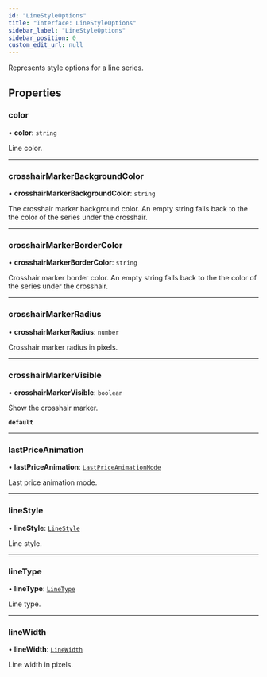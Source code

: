 ```yaml
---
id: "LineStyleOptions"
title: "Interface: LineStyleOptions"
sidebar_label: "LineStyleOptions"
sidebar_position: 0
custom_edit_url: null
---
```


Represents style options for a line series.

## Properties

### color

• **color**: `string`

Line color.

___

### crosshairMarkerBackgroundColor

• **crosshairMarkerBackgroundColor**: `string`

The crosshair marker background color. An empty string falls back to the the color of the series under the crosshair.

___

### crosshairMarkerBorderColor

• **crosshairMarkerBorderColor**: `string`

Crosshair marker border color. An empty string falls back to the the color of the series under the crosshair.

___

### crosshairMarkerRadius

• **crosshairMarkerRadius**: `number`

Crosshair marker radius in pixels.

___

### crosshairMarkerVisible

• **crosshairMarkerVisible**: `boolean`

Show the crosshair marker.

**`default`**

___

### lastPriceAnimation

• **lastPriceAnimation**: [`LastPriceAnimationMode`](../enums/LastPriceAnimationMode)

Last price animation mode.

___

### lineStyle

• **lineStyle**: [`LineStyle`](../enums/LineStyle)

Line style.

___

### lineType

• **lineType**: [`LineType`](../enums/LineType)

Line type.

___

### lineWidth

• **lineWidth**: [`LineWidth`](../#linewidth)

Line width in pixels.
